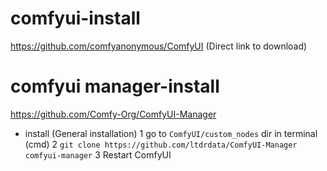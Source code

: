 # comfyui-install

https://github.com/comfyanonymous/ComfyUI
(Direct link to download)


# comfyui manager-install

https://github.com/Comfy-Org/ComfyUI-Manager
- install (General installation)
    1 go to `ComfyUI/custom_nodes` dir in terminal (cmd)
    2 `git clone https://github.com/ltdrdata/ComfyUI-Manager comfyui-manager`
    3 Restart ComfyUI
